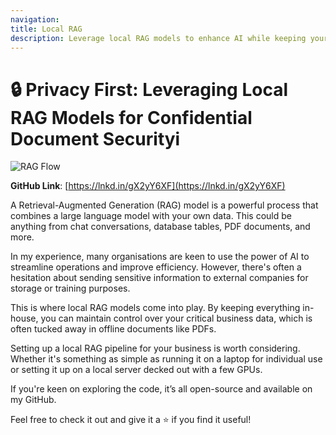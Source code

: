 ```yaml
---
navigation:
title: Local RAG
description: Leverage local RAG models to enhance AI while keeping your sensitive data private and secure.
---
```


# 🔒 Privacy First: Leveraging Local RAG Models for Confidential Document Securityi

![RAG Flow](/rag.png)

**GitHub Link**: [https://lnkd.in/gX2yY6XF](https://lnkd.in/gX2yY6XF)

A Retrieval-Augmented Generation (RAG) model is a powerful process that combines a large language model with your own data. This could be anything from chat conversations, database tables, PDF documents, and more.

In my experience, many organisations are keen to use the power of AI to streamline operations and improve efficiency. However, there's often a hesitation about sending sensitive information to external companies for storage or training purposes.

This is where local RAG models come into play. By keeping everything in-house, you can maintain control over your critical business data, which is often tucked away in offline documents like PDFs.

Setting up a local RAG pipeline for your business is worth considering. Whether it's something as simple as running it on a laptop for individual use or setting it up on a local server decked out with a few GPUs.

If you're keen on exploring the code, it’s all open-source and available on my GitHub. 

Feel free to check it out and give it a ⭐ if you find it useful!
